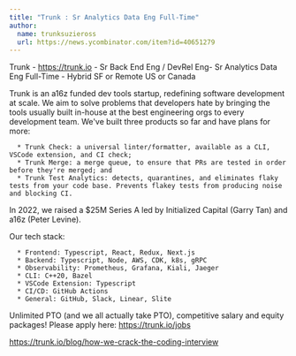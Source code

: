 ```yaml
---
title: "Trunk : Sr Analytics Data Eng Full-Time"
author:
  name: trunksuzieross
  url: https://news.ycombinator.com/item?id=40651279
---
```

Trunk - <a href="https:&#x2F;&#x2F;trunk.io" rel="nofollow">https:&#x2F;&#x2F;trunk.io</a> - Sr Back End Eng &#x2F; DevRel Eng- Sr Analytics Data Eng Full-Time - Hybrid SF or Remote US or Canada

Trunk is an a16z funded dev tools startup, redefining software development at scale. We aim to solve problems that developers hate by bringing the tools usually built in-house at the best engineering orgs to every development team. We&#x27;ve built three products so far and have plans for more:

<pre><code>  * Trunk Check: a universal linter&#x2F;formatter, available as a CLI, VSCode extension, and CI check;
  * Trunk Merge: a merge queue, to ensure that PRs are tested in order before they&#x27;re merged; and
  * Trunk Test Analytics: detects, quarantines, and eliminates flaky tests from your code base. Prevents flakey tests from producing noise and blocking CI.
</code></pre>
In 2022, we raised a $25M Series A led by Initialized Capital (Garry Tan) and a16z (Peter Levine).

Our tech stack:

<pre><code>  * Frontend: Typescript, React, Redux, Next.js
  * Backend: Typescript, Node, AWS, CDK, k8s, gRPC
  * Observability: Prometheus, Grafana, Kiali, Jaeger
  * CLI: C++20, Bazel
  * VSCode Extension: Typescript
  * CI&#x2F;CD: GitHub Actions
  * General: GitHub, Slack, Linear, Slite
</code></pre>
Unlimited PTO (and we all actually take PTO), competitive salary and equity packages! Please apply here: <a href="https:&#x2F;&#x2F;trunk.io&#x2F;jobs" rel="nofollow">https:&#x2F;&#x2F;trunk.io&#x2F;jobs</a>

<a href="https:&#x2F;&#x2F;trunk.io&#x2F;blog&#x2F;how-we-crack-the-coding-interview" rel="nofollow">https:&#x2F;&#x2F;trunk.io&#x2F;blog&#x2F;how-we-crack-the-coding-interview</a>
